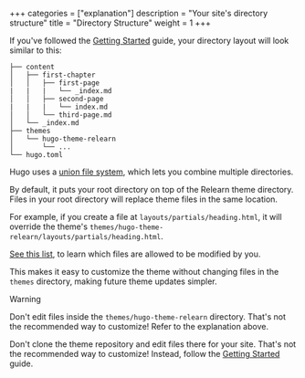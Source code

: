+++
categories = ["explanation"]
description = "Your site's directory structure"
title = "Directory Structure"
weight = 1
+++

If you've followed the [Getting Started](introduction/quickstart) guide, your directory layout will look similar to this:

````plaintext
├── content
│   ├── first-chapter
│   │   ├── first-page
|   |   |   └── _index.md
│   │   ├── second-page
|   |   |   └── index.md
│   │   └── third-page.md
│   └── _index.md
├── themes
│   └── hugo-theme-relearn
│       └── ...
└── hugo.toml
````

Hugo uses a [union file system](https://gohugo.io/getting-started/directory-structure/#union-file-system), which lets you combine multiple directories.

By default, it puts your root directory on top of the Relearn theme directory. Files in your root directory will replace theme files in the same location.

For example, if you create a file at `layouts/partials/heading.html`, it will override the theme's `themes/hugo-theme-relearn/layouts/partials/heading.html`.

[See this list](configuration/customization/partials), to learn which files are allowed to be modified by you.

This makes it easy to customize the theme without changing files in the `themes` directory, making future theme updates simpler.

> [!WARNING]
> Don't edit files inside the `themes/hugo-theme-relearn` directory. That's not the recommended way to customize! Refer to the explanation above.
>
> Don't clone the theme repository and edit files there for your site.  That's not the recommended way to customize! Instead, follow the [Getting Started](introduction/quickstart) guide.

